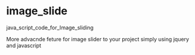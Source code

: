 # image_slide
java_script_code_for_Image_sliding

More advacnde feture for image slider to your project simply using jquery and javascript

